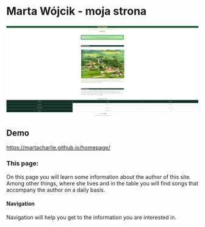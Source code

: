# Marta Wójcik - moja strona
![Marta](https://github.com/martaCharlie/homepage/blob/main/images/printScreen.png?raw=true)
## Demo
https://martacharlie.github.io/homepage/


### This page:
On this page you will learn some information about the author of this site. Among other things, where she lives and in the table you will find songs that accompany the author on a daily basis.

#### Navigation
Navigation will help you get to the information you are interested in.